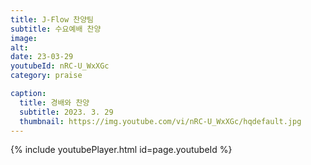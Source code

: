 ```yaml
---
title: J-Flow 찬양팀
subtitle: 수요예배 찬양
image:
alt:
date: 23-03-29
youtubeId: nRC-U_WxXGc
category: praise

caption:
  title: 경배와 찬양
  subtitle: 2023. 3. 29
  thumbnail: https://img.youtube.com/vi/nRC-U_WxXGc/hqdefault.jpg
---
```


{% include youtubePlayer.html id=page.youtubeId %}
